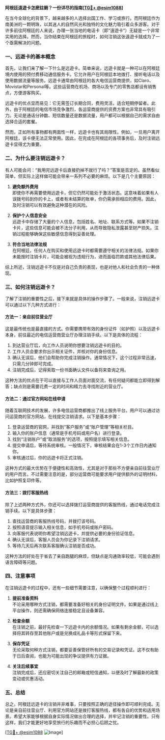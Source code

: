 **阿根廷遠遊卡怎麽註銷？一份详尽的指南[[TG💪+ @esim1088](https://t.me/s/esim1088)]**

在当今全球化的背景下，越来越多的人选择出国工作、学习或旅行。而阿根廷作为南美洲的一颗明珠，以其迷人的自然风光和独特的文化魅力吸引着众多游客。对于许多前往阿根廷的人来说，办理一张当地的电话卡（即“遠遊卡”）无疑是一个非常实用的选择。然而，当你结束在阿根廷的旅程时，如何注销这张遠遊卡就成为了一个亟需解决的问题。

### 一、远遊卡的基本概念

首先，让我们来了解一下什么是远遊卡。简单来说，远遊卡就是一种可以在阿根廷境内使用的预付费移动通信服务卡。它允许用户在阿根廷本地拨打、接听电话以及使用数据流量等服务。远遊卡通常由阿根廷的各大电信运营商提供，如Claro、Movistar和Personal等。这些运营商在机场、商场以及专门的零售店都设有销售点，方便游客购买。

远遊卡的优点显而易见：它无需签订长期合同，费用灵活，适合短期停留者。此外，由于阿根廷的电信市场竞争激烈，各运营商提供的资费方案也非常具有吸引力。无论是通话分钟数、短信数量还是数据流量，用户都可以根据自己的需求自由选择合适的套餐。

然而，正如所有事物都有两面性一样，远遊卡也有其局限性。例如，一旦用户离开阿根廷，该卡便无法正常使用。因此，在完成在阿根廷的各项事务后，及时注销远遊卡显得尤为重要。

### 二、为什么要注销远遊卡？

有人可能会问：“我用完远遊卡后直接扔掉不就行了吗？”答案是否定的。虽然看似简单，但实际上这样做可能会带来一系列不必要的麻烦。以下是几个主要原因：

1. **避免额外费用**  
   即使你不再需要使用远遊卡，但它仍然可能处于激活状态。这意味着如果有人误拨号码到你的卡上，或者有未结算的账单，你仍需承担相应的费用。因此，及时注销可以有效避免这种潜在的风险。

2. **保护个人信息安全**  
   远遊卡中存储了大量的个人信息，包括姓名、地址、联系方式等。如果不注销卡片，这些信息可能会被不法分子利用，从而导致隐私泄露甚至财产损失。注销过程能够确保这些敏感信息得到妥善处理。

3. **符合当地法律法规**  
   在阿根廷，任何人在购买和使用远遊卡时都需要遵守相关的法律法规。如果你未能按时注销卡片，可能会被视为违规行为，进而面临罚款或其他法律后果。

综上所述，注销远遊卡不仅是对自己负责的表现，也是对他人和社会负责的一种体现。

### 三、如何注销远遊卡？

了解了注销的重要性之后，接下来就是具体的操作步骤了。一般来说，注销远遊卡可以通过以下几种方式进行：

#### 方法一：亲自前往营业厅
这是最传统也是最直接的方式。你需要携带有效的身份证件（如护照）以及远遊卡本身，前往最近的电信运营商营业厅办理注销手续。以下是具体的流程：
1. 到达营业厅后，向工作人员说明你想要注销远遊卡的目的。
2. 工作人员会要求你出示相关证件，并核对你的身份信息。
3. 确认无误后，他们会帮助你完成注销操作。通常情况下，这个过程非常迅速，只需几分钟即可完成。
4. 注销完成后，记得索取一份书面确认文件以备将来查询之用。

这种方法的优点在于可以直接与工作人员面对面交流，有任何疑问都能立即得到解答；缺点则是需要花费一定的时间和精力去寻找附近的营业厅。

#### 方法二：通过官方网站在线申请
随着互联网技术的发展，许多电信运营商都推出了线上服务平台。用户可以通过访问运营商的官方网站，在线提交注销请求。以下是基本步骤：
1. 登录运营商的官网，并找到“客户服务”或“账户管理”等相关栏目。
2. 输入你的账户信息（通常是手机号码或用户名）进行登录。
3. 找到“注销账户”或“取消服务”的选项，按照提示填写相关信息。
4. 提交申请后，等待系统审核。一般情况下，审核结果会在1-3个工作日内通知你。
5. 审核通过后，你的远遊卡将正式注销。

这种方式的最大优势在于便捷性和高效性，尤其是对于那些不方便亲自前往营业厅的用户而言。不过需要注意的是，部分运营商可能要求用户提供额外的证明材料，比如护照复印件等。

#### 方法三：拨打客服热线
除了上述两种方式外，你还可以选择拨打运营商提供的客服热线，通过电话完成注销手续。以下是具体步骤：
1. 查找运营商的客服热线号码，并拨打该号码。
2. 按照语音提示输入相关信息，如手机号码或账户密码。
3. 向客服代表说明你希望注销远遊卡，并提供必要的身份验证信息。
4. 确认无误后，客服人员会为你记录下注销请求。
5. 等待几天后再次联系客服确认注销是否成功。

这种方法的好处在于省去了亲自跑腿的麻烦，但缺点是沟通效率较低，可能会遇到语言障碍等问题。

### 四、注意事项

在注销远遊卡的过程中，还有一些细节需要注意，以确保整个过程顺利进行：
1. **提前准备资料**  
   不论采用哪种方式注销，都需要准备好相关的身份证明文件。如果是通过线上平台操作，则还需确保网络连接稳定且设备兼容。
   
2. **检查余额**  
   在注销之前，最好先检查一下远遊卡内的余额情况。如果有剩余金额，可以选择将其转存至其他账户或是兑换成礼品卡等形式保留下来。

3. **保存凭证**  
   无论采取何种方式注销，都要妥善保管好所有的交易记录和凭证。这不仅有助于日后查阅，也能为可能出现的争议提供有力证据。

4. **关注后续事宜**  
   注销完成后，还应密切关注自己的邮箱或短信通知，以便及时了解最新的政策变动或优惠活动。

### 五、总结

总之，阿根廷远遊卡的注销并非难事，只要按照正确的途径操作即可顺利完成。无论是亲自前往营业厅、利用官方网站还是拨打客服热线，都有各自的优势和适用场景。希望大家能够根据自身实际情况做出合理的选择，并牢记注销的重要性。只有这样，我们才能更好地享受旅行的乐趣而不必担心后顾之忧。

[[TG💪+ @esim1088](https://t.me/s/esim1088) ![Image](https://i.postimg.cc/4NQfJmqS/Snipaste-2025-05-13-00-14-12.png)]